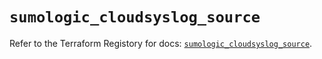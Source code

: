 # `sumologic_cloudsyslog_source`

Refer to the Terraform Registory for docs: [`sumologic_cloudsyslog_source`](https://www.terraform.io/docs/providers/sumologic/r/cloudsyslog_source).
